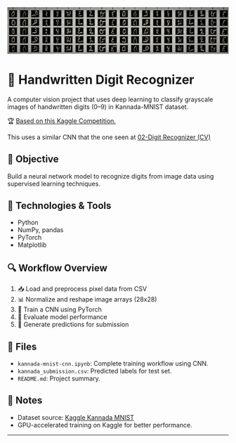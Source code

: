 <div align="center">
     <img src = "https://github.com/Ignaciodibella/Data-Science-AI-Projects/blob/main/08%20-%20Kannada%20MNIST%20(CNN)/img/header.png">
</div>

# 🔢 Handwritten Digit Recognizer

A computer vision project that uses deep learning to classify grayscale images of handwritten digits (0–9) in Kannada-MNIST dataset.

🏆 [Based on this Kaggle Competition.](https://www.kaggle.com/competitions/Kannada-MNIST)

This uses a similar CNN that the one seen at [02-Digit Recognizer (CV)](https://github.com/Ignaciodibella/Data-Science-AI-Projects/tree/main/02-Digit%20Recognizer%20(CV))

## 🎯 Objective

Build a neural network model to recognize digits from image data using supervised learning techniques.

## 🧰 Technologies & Tools

- Python
- NumPy, pandas
- PyTorch
- Matplotlib

## 🔍 Workflow Overview

1. 📥 Load and preprocess pixel data from CSV
2. 📊 Normalize and reshape image arrays (28x28)
3. 🧠 Train a CNN using PyTorch
4. 🧪 Evaluate model performance
5. 📩 Generate predictions for submission

## 📁 Files

- `kannada-mnist-cnn.ipynb`: Complete training workflow using CNN.
- `kannada_submission.csv`: Predicted labels for test set.
- `README.md`: Project summary.

## 📌 Notes

- Dataset source: [Kaggle Kannada MNIST](https://www.kaggle.com/competitions/Kannada-MNIST)
- GPU-accelerated training on Kaggle for better performance.

---
